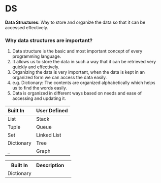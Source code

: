 # DS

**Data Structures**: Way to store and organize the data so that it can be accessed effectively.

### Why data structures are important?

1. Data structure is the basic and most important concept of every programming language.
2. It allows us to store the data in such a way that it can be retrieved very quickly and effectively.
3. Organizing the data is very important, when the data is kept in an organized form we can access the data easily.
4. e.g. Dictionary: The contents are organized alphabetically which helps us to find the words easily.
5. Data is organized in different ways based on needs and ease of accessing and updating it.

Built In | User Defined
:--- | :---
List | Stack
Tuple | Queue
Set | Linked List
Dictionary | Tree
_ | Graph

<table>
  <tr>
    <th>Built In</th>
    <th>Description</th>
  </tr>
  <tr>
  <td rowspan=4>Dictionary</td>
    <td></td>
  </tr>
  <tr>
    <td></td>
    <td></td>
  </tr>
  <tr>
    <td></td>
    <td></td>
  </tr>
  <tr>
    <td></td>
    <td></td>
  </tr>
</table>
